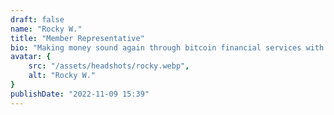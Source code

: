 ```yaml
---
draft: false
name: "Rocky W."
title: "Member Representative"
bio: "Making money sound again through bitcoin financial services with Unchained."
avatar: {
    src: "/assets/headshots/rocky.webp",
    alt: "Rocky W."
}
publishDate: "2022-11-09 15:39"
---
```

